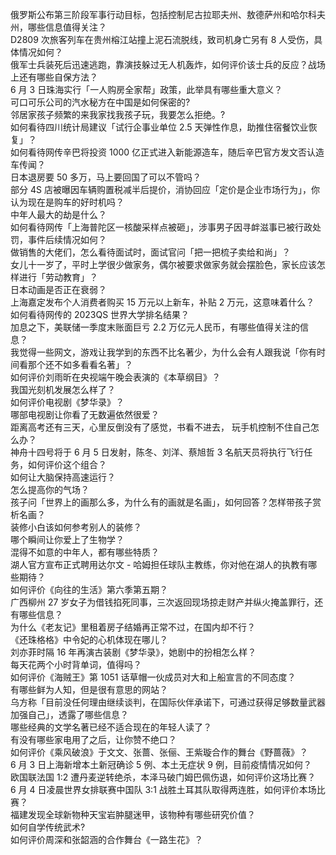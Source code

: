 俄罗斯公布第三阶段军事行动目标，包括控制尼古拉耶夫州、敖德萨州和哈尔科夫州，哪些信息值得关注？  
D2809 次旅客列车在贵州榕江站撞上泥石流脱线，致司机身亡另有 8 人受伤，具体情况如何？  
俄军士兵装死后迅速逃跑，靠演技躲过无人机轰炸，如何评价该士兵的反应？战场上还有哪些自保方法？  
6 月 3 日珠海实行「一人购房全家帮」政策，此举具有哪些重大意义？  
可口可乐公司的汽水秘方在中国是如何保密的?  
邻居家孩子频繁的来我家找我孩子玩，我要怎么拒绝。?  
如何看待四川统计局建议「试行企事业单位 2.5 天弹性作息，助推住宿餐饮业恢复」？  
如何看待网传辛巴将投资 1000 亿正式进入新能源造车，随后辛巴官方发文否认造车传闻？  
日本退房要 50 多万，马上要回国了可以不管吗？  
部分 4S 店被曝因车辆购置税减半后提价，消协回应「定价是企业市场行为」，你认为现在是购车的好时机吗？  
中年人最大的劫是什么？  
如何看待网传「上海普陀区一核酸采样点被砸」，涉事男子因寻衅滋事已被行政处罚，事件后续情况如何？  
做销售的大佬们，怎么看待面试时，面试官问「把一把梳子卖给和尚」？  
女儿十一岁了，平时上学很少做家务，偶尔被要求做家务就会摆脸色，家长应该怎样进行「劳动教育」？  
日本动画是否正在衰弱？  
上海嘉定发布个人消费者购买 15 万元以上新车，补贴 2 万元，这意味着什么？  
如何看待网传的 2023QS 世界大学排名结果？  
加息之下，美联储一季度末账面巨亏 2.2 万亿元人民币，有哪些值得关注的信息？  
我觉得一些网文，游戏让我学到的东西不比名著少，为什么会有人跟我说「你有时间看那个还不如多看看名著」？  
如何评价刘雨昕在央视端午晚会表演的《本草纲目》？  
我国光刻机发展怎么样了？  
如何评价电视剧《梦华录》？  
哪部电视剧让你看了无数遍依然很爱？  
距离高考还有三天，心里反倒没有了感觉，书看不进去， 玩手机控制不住自己怎么办？  
神舟十四号将于 6 月 5 日发射，陈冬、刘洋、蔡旭哲 3 名航天员将执行飞行任务，如何评价这个组合？  
如何让大脑保持高速运行？  
怎么提高你的气场？  
孩子问「世界上的画那么多，为什么有的画就是名画」，如何回答？怎样带孩子赏析名画？  
装修小白该如何参考别人的装修？  
哪个瞬间让你爱上了生物学？  
混得不如意的中年人，都有哪些特质？  
湖人官方宣布正式聘用达尔文 - 哈姆担任球队主教练，你对他在湖人的执教有哪些期待？  
如何评价《向往的生活》第六季第五期？  
广西柳州 27 岁女子为借钱掐死同事，三次返回现场掠走财产并纵火掩盖罪行，还有哪些信息？  
为什么《老友记》里租着房子结婚再正常不过，在国内却不行？  
《还珠格格》中令妃的心机体现在哪儿？  
刘亦菲时隔 16 年再演古装剧《梦华录》，她剧中的扮相怎么样？  
每天花两个小时背单词，值得吗？  
如何评价《海贼王》第 1051 话草帽一伙成员对大和上船宣言的不同态度？  
有哪些鲜为人知，但是很有意思的网站？  
乌方称「目前没任何理由继续谈判，在国际伙伴承诺下，可通过获得足够数量武器加强自己」，透露了哪些信息？  
哪些经典的文学名著已经不适合现在的年轻人读了？  
有没有哪些家电用了之后，让你赞不绝口？  
如何评价《乘风破浪》于文文、张蔷、张俪、王紫璇合作的舞台《野蔷薇》？  
6 月 3 日上海新增本土新冠确诊 5 例、本土无症状 9 例，目前疫情情况如何？  
欧国联法国 1:2 遭丹麦逆转绝杀，本泽马破门姆巴佩伤退，如何评价这场比赛？  
6 月 4 日凌晨世界女排联赛中国队 3:1 战胜土耳其队取得两连胜，如何评价本场比赛？  
福建发现全球新物种天宝岩肿腿迷甲，该物种有哪些研究价值？  
如何自学传统武术?  
如何评价周深和张韶涵的合作舞台《一路生花》？  
